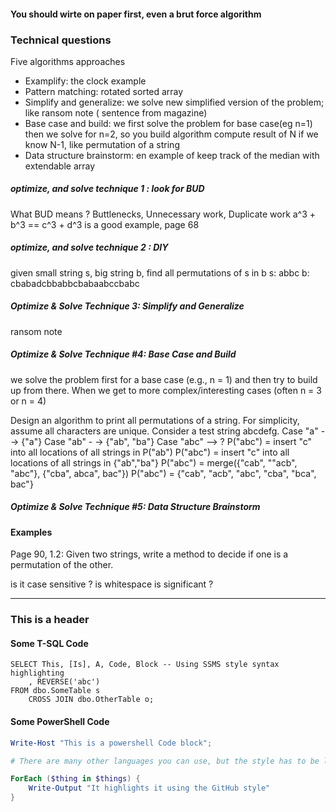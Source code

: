 
#### You should wirte on paper first, even a brut force algorithm 

### Technical questions 
Five algorithms approaches
- Examplify: the clock example 
- Pattern matching: rotated sorted array
- Simplify and generalize: we solve new simplified version of the problem; like ransom note ( sentence from magazine)
- Base case and build: we first solve the problem for base case(eg n=1) then we solve for n=2, so you build algorithm compute result of N if we know N-1, like permutation of a string 
- Data structure brainstorm: en example of keep track of the median with extendable array



##### optimize, and solve technique 1 : look for BUD

What BUD means ? 
Buttlenecks, Unnecessary work, Duplicate work
a^3 + b^3 == c^3 + d^3 is a good example, page 68

##### optimize, and solve technique 2 : DIY
given small string s, big string b, find all permutations of s in b 
s: abbc 
b: cbabadcbbabbcbabaabccbabc

##### Optimize & Solve Technique 3: Simplify and Generalize 
ransom note

##### Optimize & Solve Technique #4: Base Case and Build 
we solve the problem first for a base case (e.g., n = 1) and then try to build up 
from there. When we get to more complex/interesting cases (often n = 3 or n = 4)

Design an algorithm to print all permutations of a string. For simplicity, assume all characters are unique.
Consider a test string abcdefg. 
Case "a" --> {"a"} 
Case "ab" - -> {"ab", "ba"} 
Case "abc" --> ?
P("abc") = insert "c" into all locations of all strings in P("ab") 
P("abc") = insert "c" into all locations of all strings in {"ab","ba"} 
P("abc") = merge({"cab", ""acb", "abc"}, {"cba", abca", bac"})
P("abc") = {"cab", "acb", "abc", "cba", "bca", bac"}

##### Optimize & Solve Technique #5: Data Structure Brainstorm 


#### Examples
Page 90, 1.2: Given two strings, write a method to decide if one is a permutation of the 
other.

is it case sensitive ? is whitespace is significant ? 


---

### This is a header

#### Some T-SQL Code

```tsql
SELECT This, [Is], A, Code, Block -- Using SSMS style syntax highlighting
    , REVERSE('abc')
FROM dbo.SomeTable s
    CROSS JOIN dbo.OtherTable o;
```

#### Some PowerShell Code

```powershell
Write-Host "This is a powershell Code block";

# There are many other languages you can use, but the style has to be loaded first

ForEach ($thing in $things) {
    Write-Output "It highlights it using the GitHub style"
}
```
